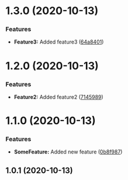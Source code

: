 # 1.3.0 (2020-10-13)


### Features

* **Feature3:** Added feature3 ([64a8401](https://github.com/astronoka/test_conventional_commits/commit/64a8401c736755479a905278639678f8b82311b6))



# 1.2.0 (2020-10-13)


### Features

* **Feature2:** Added feature2 ([7145989](https://github.com/astronoka/test_conventional_commits/commit/714598959e316b1f426861b6224fb89334ce045e))



# 1.1.0 (2020-10-13)


### Features

* **SomeFeature:** Added new feature ([0b8f987](https://github.com/astronoka/test_conventional_commits/commit/0b8f987ae76ba1fe4fb9988b75dae4c731ae85b5))



## 1.0.1 (2020-10-13)



